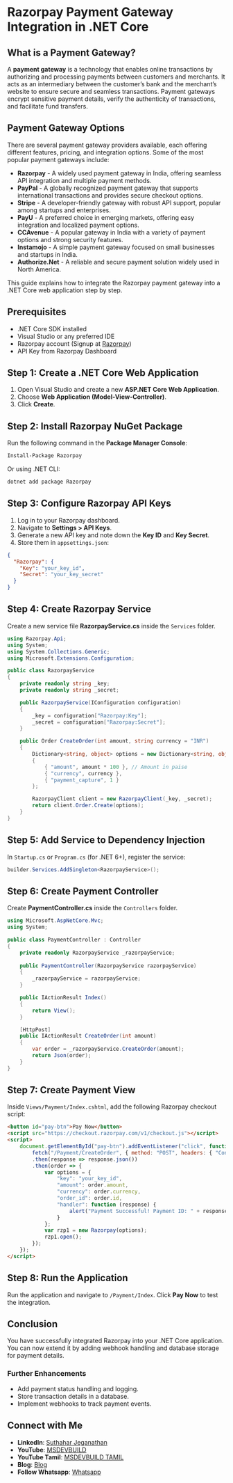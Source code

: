 # Razorpay Payment Gateway Integration in .NET Core

## What is a Payment Gateway?

A **payment gateway** is a technology that enables online transactions by authorizing and processing payments between customers and merchants. It acts as an intermediary between the customer’s bank and the merchant’s website to ensure secure and seamless transactions. Payment gateways encrypt sensitive payment details, verify the authenticity of transactions, and facilitate fund transfers.

## Payment Gateway Options

There are several payment gateway providers available, each offering different features, pricing, and integration options. Some of the most popular payment gateways include:

- **Razorpay** - A widely used payment gateway in India, offering seamless API integration and multiple payment methods.
- **PayPal** - A globally recognized payment gateway that supports international transactions and provides secure checkout options.
- **Stripe** - A developer-friendly gateway with robust API support, popular among startups and enterprises.
- **PayU** - A preferred choice in emerging markets, offering easy integration and localized payment options.
- **CCAvenue** - A popular gateway in India with a variety of payment options and strong security features.
- **Instamojo** - A simple payment gateway focused on small businesses and startups in India.
- **Authorize.Net** - A reliable and secure payment solution widely used in North America.

This guide explains how to integrate the Razorpay payment gateway into a .NET Core web application step by step.

## Prerequisites

- .NET Core SDK installed
- Visual Studio or any preferred IDE
- Razorpay account (Signup at [Razorpay](https://razorpay.com/))
- API Key from Razorpay Dashboard

## Step 1: Create a .NET Core Web Application

1. Open Visual Studio and create a new **ASP.NET Core Web Application**.
2. Choose **Web Application (Model-View-Controller)**.
3. Click **Create**.

## Step 2: Install Razorpay NuGet Package

Run the following command in the **Package Manager Console**:

```sh
Install-Package Razorpay
```

Or using .NET CLI:

```sh
dotnet add package Razorpay
```

## Step 3: Configure Razorpay API Keys

1. Log in to your Razorpay dashboard.
2. Navigate to **Settings > API Keys**.
3. Generate a new API key and note down the **Key ID** and **Key Secret**.
4. Store them in `appsettings.json`:

```json
{
  "Razorpay": {
    "Key": "your_key_id",
    "Secret": "your_key_secret"
  }
}
```

## Step 4: Create Razorpay Service

Create a new service file **RazorpayService.cs** inside the `Services` folder.

```csharp
using Razorpay.Api;
using System;
using System.Collections.Generic;
using Microsoft.Extensions.Configuration;

public class RazorpayService
{
    private readonly string _key;
    private readonly string _secret;

    public RazorpayService(IConfiguration configuration)
    {
        _key = configuration["Razorpay:Key"];
        _secret = configuration["Razorpay:Secret"];
    }

    public Order CreateOrder(int amount, string currency = "INR")
    {
        Dictionary<string, object> options = new Dictionary<string, object>
        {
            { "amount", amount * 100 }, // Amount in paise
            { "currency", currency },
            { "payment_capture", 1 }
        };

        RazorpayClient client = new RazorpayClient(_key, _secret);
        return client.Order.Create(options);
    }
}
```

## Step 5: Add Service to Dependency Injection

In `Startup.cs` or `Program.cs` (for .NET 6+), register the service:

```csharp
builder.Services.AddSingleton<RazorpayService>();
```

## Step 6: Create Payment Controller

Create **PaymentController.cs** inside the `Controllers` folder.

```csharp
using Microsoft.AspNetCore.Mvc;
using System;

public class PaymentController : Controller
{
    private readonly RazorpayService _razorpayService;
    
    public PaymentController(RazorpayService razorpayService)
    {
        _razorpayService = razorpayService;
    }

    public IActionResult Index()
    {
        return View();
    }

    [HttpPost]
    public IActionResult CreateOrder(int amount)
    {
        var order = _razorpayService.CreateOrder(amount);
        return Json(order);
    }
}
```

## Step 7: Create Payment View

Inside `Views/Payment/Index.cshtml`, add the following Razorpay checkout script:

```html
<button id="pay-btn">Pay Now</button>
<script src="https://checkout.razorpay.com/v1/checkout.js"></script>
<script>
    document.getElementById("pay-btn").addEventListener("click", function () {
        fetch("/Payment/CreateOrder", { method: "POST", headers: { "Content-Type": "application/json" }, body: JSON.stringify({ amount: 500 }) })
        .then(response => response.json())
        .then(order => {
            var options = {
                "key": "your_key_id",
                "amount": order.amount,
                "currency": order.currency,
                "order_id": order.id,
                "handler": function (response) {
                    alert("Payment Successful! Payment ID: " + response.razorpay_payment_id);
                }
            };
            var rzp1 = new Razorpay(options);
            rzp1.open();
        });
    });
</script>
```

## Step 8: Run the Application

Run the application and navigate to `/Payment/Index`. Click **Pay Now** to test the integration.

## Conclusion

You have successfully integrated Razorpay into your .NET Core application. You can now extend it by adding webhook handling and database storage for payment details.

### Further Enhancements
- Add payment status handling and logging.
- Store transaction details in a database.
- Implement webhooks to track payment events.

 ## Connect with Me
- **LinkedIn**: [Suthahar Jeganathan](https://www.linkedin.com/in/jssuthahar/)
- **YouTube**: [MSDEVBUILD](https://www.youtube.com/@MSDEVBUILD)
- **YouTube Tamil**: [MSDEVBUILD TAMIL](https://www.youtube.com/@MSDEVBUILDTamil)
- **Blog**: [Blog](https://www.msdevbuild.com/)
- **Follow Whatsapp**: [Whatsapp](https://www.whatsapp.com/channel/0029Va5j2rHEFeXcTlUhQB0J)
